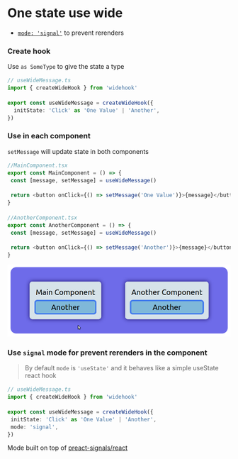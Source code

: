 # One state use wide

- [`mode: 'signal'`](#modes) to prevent rerenders
  <!-- - [types]() -->
    <!-- - [development](#example2) -->

<!-- ## Usage -->

### Create hook

Use `as SomeType` to give the state a type

```ts
// useWideMessage.ts
import { createWideHook } from 'widehook'

export const useWideMessage = createWideHook({
  initState: 'Click' as 'One Value' | 'Another',
})
```

### Use in each component

`setMessage` will update state in both components

```ts
//MainComponent.tsx
export const MainComponent = () => {
 const [message, setMessage] = useWideMessage()

 return <button onClick={() => setMessage('One Value')}>{message}</button>
}

//AnotherComponent.tsx
export const AnotherComponent = () => {
 const [message, setMessage] = useWideMessage()

 return <button onClick={() => setMessage('Another')}>{message}</button>
}
```

![demo](https://github.com/yorkblansh/widehook/blob/master/demo/demo.gif)

### Use `signal` mode for prevent rerenders in the component

> By default `mode` is `'useState'` and it behaves like a simple useState react hook

```ts
// useWideMessage.ts
import { createWideHook } from 'widehook'

export const useWideMessage = createWideHook({
 initState: 'Click' as 'One Value' | 'Another',
 mode: 'signal',
})
```

Mode built on top of [preact-signals/react](https://www.npmjs.com/package/@preact/signals-react)
